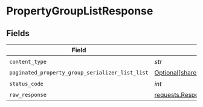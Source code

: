 # PropertyGroupListResponse


## Fields

| Field                                                                                                                        | Type                                                                                                                         | Required                                                                                                                     | Description                                                                                                                  |
| ---------------------------------------------------------------------------------------------------------------------------- | ---------------------------------------------------------------------------------------------------------------------------- | ---------------------------------------------------------------------------------------------------------------------------- | ---------------------------------------------------------------------------------------------------------------------------- |
| `content_type`                                                                                                               | *str*                                                                                                                        | :heavy_check_mark:                                                                                                           | N/A                                                                                                                          |
| `paginated_property_group_serializer_list_list`                                                                              | [Optional[shared.PaginatedPropertyGroupSerializerListList]](../../models/shared/paginatedpropertygroupserializerlistlist.md) | :heavy_minus_sign:                                                                                                           | N/A                                                                                                                          |
| `status_code`                                                                                                                | *int*                                                                                                                        | :heavy_check_mark:                                                                                                           | N/A                                                                                                                          |
| `raw_response`                                                                                                               | [requests.Response](https://requests.readthedocs.io/en/latest/api/#requests.Response)                                        | :heavy_minus_sign:                                                                                                           | N/A                                                                                                                          |